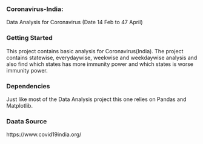 ### Coronavirus-India: <ul>
<p> Data Analysis for Coronavirus (Date 14 Feb to 47 April) </p>

### Getting Started <ul>
<p> This project contains basic analysis for Coronavirus(India). The project contains statewise, everydaywise, weekwise and weekdaywise analysis and also find which states has more immunity power and which states is worse immunity power.</p> 

### Dependencies <ul>
<p> Just like most of the Data Analysis project this one relies on Pandas and Matplotlib. </p>

### Daata Source <ul>
<p> https://www.covid19india.org/ </p>
